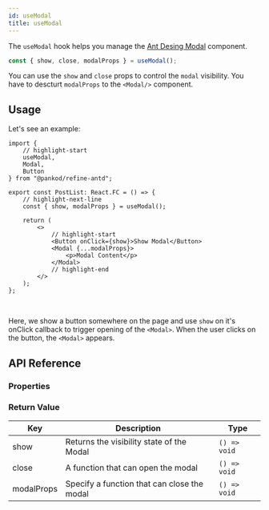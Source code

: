 ```yaml
---
id: useModal
title: useModal
---
```


The `useModal` hook helps you manage the [Ant Desing Modal](https://ant.design/components/modal) component.

```ts
const { show, close, modalProps } = useModal();
```

You can use the `show` and `close` props to control the `modal` visibility. You have to descturt `modalProps` to the `<Modal/>` component.

## Usage

Let's see an example:

```tsx title="src/pages/posts/list.tsx"
import {
    // highlight-start
    useModal,
    Modal,
    Button
} from "@pankod/refine-antd";

export const PostList: React.FC = () => {
    // highlight-next-line
    const { show, modalProps } = useModal();

    return (
        <>
            // highlight-start
            <Button onClick={show}>Show Modal</Button>
            <Modal {...modalProps}>
                <p>Modal Content</p>
            </Modal>
            // highlight-end
        </>
    );
};
```

<br />

Here, we show a button somewhere on the page and use `show` on it's onClick callback to trigger opening of the `<Modal>`. When the user clicks on the button, the `<Modal>` appears.

## API Reference

### Properties

<PropsTable module="@pankod/refine-antd/useModal"  />

### Return Value

| Key        | Description                                 | Type         |
| ---------- | ------------------------------------------- | ------------ |
| show       | Returns the visibility state of the Modal   | `() => void` |
| close      | A function that can open the modal          | `() => void` |
| modalProps | Specify a function that can close the modal | `() => void` |


[modal]: https://ant.design/components/modal/#API

